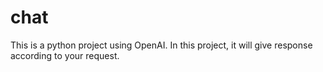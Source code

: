 # chat
This is a python project using OpenAI. In this project, it will give response according to your request.
